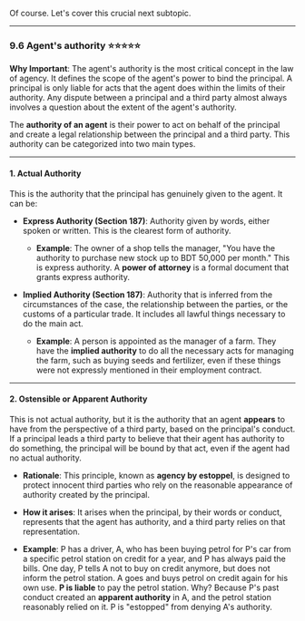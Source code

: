 Of course. Let's cover this crucial next subtopic.

---

### **9.6 Agent's authority** ⭐⭐⭐⭐⭐

**Why Important**: The agent's authority is the most critical concept in the law of agency. It defines the scope of the agent's power to bind the principal. A principal is only liable for acts that the agent does within the limits of their authority. Any dispute between a principal and a third party almost always involves a question about the extent of the agent's authority.

The **authority of an agent** is their power to act on behalf of the principal and create a legal relationship between the principal and a third party. This authority can be categorized into two main types.

---

#### **1. Actual Authority**

This is the authority that the principal has genuinely given to the agent. It can be:

- **Express Authority (Section 187)**: Authority given by words, either spoken or written. This is the clearest form of authority.
    
    - **Example**: The owner of a shop tells the manager, "You have the authority to purchase new stock up to BDT 50,000 per month." This is express authority. A **power of attorney** is a formal document that grants express authority.
        
- **Implied Authority (Section 187)**: Authority that is inferred from the circumstances of the case, the relationship between the parties, or the customs of a particular trade. It includes all lawful things necessary to do the main act.
    
    - **Example**: A person is appointed as the manager of a farm. They have the **implied authority** to do all the necessary acts for managing the farm, such as buying seeds and fertilizer, even if these things were not expressly mentioned in their employment contract.
        

---

#### **2. Ostensible or Apparent Authority**

This is not actual authority, but it is the authority that an agent **appears** to have from the perspective of a third party, based on the principal's conduct. If a principal leads a third party to believe that their agent has authority to do something, the principal will be bound by that act, even if the agent had no actual authority.

- **Rationale**: This principle, known as **agency by estoppel**, is designed to protect innocent third parties who rely on the reasonable appearance of authority created by the principal.
    
- **How it arises**: It arises when the principal, by their words or conduct, represents that the agent has authority, and a third party relies on that representation.
    
- **Example**: P has a driver, A, who has been buying petrol for P's car from a specific petrol station on credit for a year, and P has always paid the bills. One day, P tells A not to buy on credit anymore, but does not inform the petrol station. A goes and buys petrol on credit again for his own use. **P is liable** to pay the petrol station. Why? Because P's past conduct created an **apparent authority** in A, and the petrol station reasonably relied on it. P is "estopped" from denying A's authority.